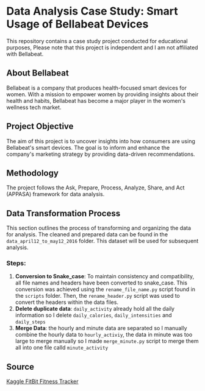 # Data Analysis Case Study: Smart Usage of Bellabeat Devices
This repository contains a case study project conducted for educational purposes, Please note that this project is independent and I am not affiliated with Bellabeat.


## About Bellabeat
Bellabeat is a company that produces health-focused smart devices for women. With a mission to empower women by providing insights about their health and habits, Bellabeat has become a major player in the women's wellness tech market.

## Project Objective
The aim of this project is to uncover insights into how consumers are using Bellabeat's smart devices. The goal is to inform and enhance the company's marketing strategy by providing data-driven recommendations.

## Methodology
The project follows the Ask, Prepare, Process, Analyze, Share, and Act (APPASA) framework for data analysis.

## Data Transformation Process
This section outlines the process of transforming and organizing the data for analysis. The cleaned and prepared data can be found in the `data_april12_to_may12_2016` folder. This dataset will be used for subsequent analysis.

  ### Steps:
  1. **Conversion to Snake_case**: To maintain consistency and compatibility, all file names and headers have been converted to snake_case. This conversion was achieved using the `rename_file_name.py` script found   in the `scripts` folder. Then, the `rename_header.py` script was used to convert the headers within the data files.
  2. **Delete duplicate data**: `daily_activity` already hold all the daily information so I delete `daily_calories`, `daily_intensities` and `daily_steps`
  3. **Merge Data**: the hourly and minute data are separated so I manually combine the hourly data to `hourly_activiy`, the data in minute was too large to merge manually so I made `merge_minute.py` script to merge them all into one file calld `minute_activity`
## Source
[Kaggle FitBit Fitness Tracker](https://www.kaggle.com/datasets/arashnic/fitbit)
